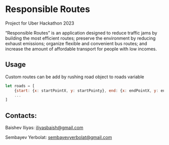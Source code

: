 # Responsible Routes
Project for Uber Hackathon 2023

“Responsible Routes” is an application designed to reduce traffic jams by building the most efficient routes; preserve the environment by reducing exhaust emissions; organize flexible and convenient bus routes; and increase the amount of affordable transport for people with low incomes.

## Usage
Custom routes can be add by rushing road object to roads variable
```javascript
let roads = [
    {start: {x: startPointX, y: startPointy}, end: {x: endPointX, y: endPointY}},
    ...
]
```

## Contacts:

Baishev Iliyas: [iliyasbaish@gmail.com](iliyasbaish@gmail.com)

Sembayev Yerbolat: [sembayevyerbolat@gmail.com](sembayevyerbolat@gmail.com)
